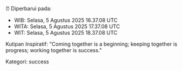 ⏰ Diperbarui pada:
- WIB: Selasa, 5 Agustus 2025 16.37.08 UTC
- WITA: Selasa, 5 Agustus 2025 17.37.08 UTC
- WIT: Selasa, 5 Agustus 2025 18.37.08 UTC

Kutipan Inspiratif:
"Coming together is a beginning; keeping together is progress; working together is success."


Kategori: success

